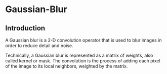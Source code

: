 # Gaussian-Blur

## Introduction ##
A Gaussian blur is a 2-D convolution operator that is used to blur images in order to reduce detail and noise.

Technically, a Gaussian blur is represented as a matrix of weights, also called kernel or mask. The convolution is the process of adding each pixel of the image to its local neighbors, weighted by the matrix.
